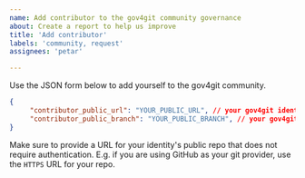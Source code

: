 ```yaml
---
name: Add contributor to the gov4git community governance
about: Create a report to help us improve
title: 'Add contributor'
labels: 'community, request'
assignees: 'petar'

---
```

Use the JSON form below to add yourself to the gov4git community.

```json
{
     "contributor_public_url": "YOUR_PUBLIC_URL", // your gov4git identity's public repo URL (should require no authentication)
     "contributor_public_branch": "YOUR_PUBLIC_BRANCH", // your gov4git identity's public repo branch
}
```

Make sure to provide a URL for your identity's public repo that does not require authentication.
E.g. if you are using GitHub as your git provider, use the `HTTPS` URL for your repo.
